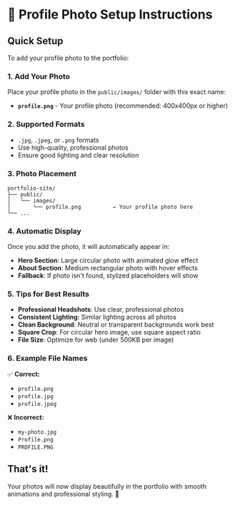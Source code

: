 # 📸 Profile Photo Setup Instructions

## Quick Setup

To add your profile photo to the portfolio:

### 1. Add Your Photo
Place your profile photo in the `public/images/` folder with this exact name:

- **`profile.png`** - Your profile photo (recommended: 400x400px or higher)

### 2. Supported Formats
- `.jpg`, `.jpeg`, or `.png` formats
- Use high-quality, professional photos
- Ensure good lighting and clear resolution

### 3. Photo Placement
```
portfolio-site/
├── public/
│   └── images/
│       └── profile.png          ← Your profile photo here
└── ...
```

### 4. Automatic Display
Once you add the photo, it will automatically appear in:
- **Hero Section**: Large circular photo with animated glow effect
- **About Section**: Medium rectangular photo with hover effects
- **Fallback**: If photo isn't found, stylized placeholders will show

### 5. Tips for Best Results
- **Professional Headshots**: Use clear, professional photos
- **Consistent Lighting**: Similar lighting across all photos
- **Clean Background**: Neutral or transparent backgrounds work best
- **Square Crop**: For circular hero image, use square aspect ratio
- **File Size**: Optimize for web (under 500KB per image)

### 6. Example File Names
✅ **Correct:**
- `profile.png`
- `profile.jpg`
- `profile.jpeg`

❌ **Incorrect:**
- `my-photo.jpg`
- `Profile.png`
- `PROFILE.PNG`

## That's it!
Your photos will now display beautifully in the portfolio with smooth animations and professional styling. 🚀